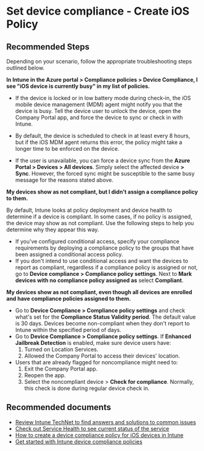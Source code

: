 <properties
	pageTitle="Set device compliance - Create iOS Policy"
	description="Set device compliance - Create iOS Policy"
	service="microsoft.intune"
	resource="intune"
	authors="rciliax"
	displayOrder=""
	selfHelpType="generic"
	supportTopicIds="32599626"
	resourceTags=""
	productPesIds="15584"
	cloudEnvironments="public"
	articleId="ffe93766-e81a-44b9-98dc-599b0af4d711"
	ownershipId="ASEP_ContentService_Placeholder"
/>

# Set device compliance - Create iOS Policy

## **Recommended Steps**

Depending on your scenario, follow the appropriate troubleshooting steps outlined below. 

**In Intune in the Azure portal > Compliance policies > Device Compliance, I see "iOS device is currently busy" in my list of policies.**

* If the device is locked or in low battery mode during check-in, the iOS mobile device management (MDM) agent might notify you that the device is busy. Tell the device user to unlock the device, open the Company Portal app, and force the device to sync or check in with Intune.

* By default, the device is scheduled to check in at least every 8 hours, but if the iOS MDM agent returns this error, the policy might take a longer time to be enforced on the device. 

* If the user is unavailable, you can force a device sync from the **Azure Portal > Devices > All devices**.  Simply select the affected device **> Sync**. However, the forced sync might be susceptible to the same busy message for the reasons stated above. 

**My devices show as not compliant, but I didn't assign a compliance policy to them.**

By default, Intune looks at policy deployment and device health to determine if a device is compliant. In some cases, if no policy is assigned, the device may show as not compliant. Use the following steps to help you determine why they appear this way.

* If you've configured conditional access, specify your compliance requirements by deploying a compliance policy to the groups that have been assigned a conditional access policy. 
* If you don't intend to use conditional access and want the devices to report as compliant, regardless if a compliance policy is assigned or not, go to **Device compliance > Compliance policy settings**. Next to **Mark devices with no compliance policy assigned as** select **Compliant**.

**My devices show as not compliant, even though all devices are enrolled and have compliance policies assigned to them.**

* Go to **Device Compliance > Compliance policy settings** and check what's set for the **Compliance Status Validity period**. The default value is 30 days. Devices become non-compliant when they don't report to Intune within the specified period of days.
* Go to **Device Compliance > Compliance policy settings**. If **Enhanced Jailbreak Detection** is enabled, make sure device users have:
  1.	Turned on Location Services.
  2.	Allowed the Company Portal to access their devices' location.  
* Users that are already flagged for noncompliance might need to:
  1.	Exit the Company Portal app.
  2.	Reopen the app.
  3.	Select the noncompliant device > **Check for compliance**. Normally, this check is done during regular device check in. 

## **Recommended documents**

* [Review Intune TechNet to find answers and solutions to common issues](https://aka.ms/intuneforums)<br>
* [Check out Service Health to see current status of the service](https://portal.office.com/AdminPortal/Home#/MessageCenter)<br>
* [How to create a device compliance policy for iOS devices in Intune](https://docs.microsoft.com/intune/compliance-policy-create-ios)<br>
* [Get started with Intune device compliance policies](https://docs.microsoft.com/intune/device-compliance-get-started)<br>
